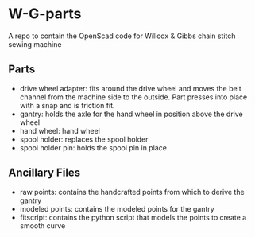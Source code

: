 # W-G-parts
A repo to contain the OpenScad code for Willcox & Gibbs chain stitch sewing machine

## Parts
- drive wheel adapter: fits around the drive wheel and moves the belt channel from the machine side to the outside. Part presses into place with a snap and is friction fit.
- gantry: holds the axle for the hand wheel in position above the drive wheel
- hand wheel: hand wheel
- spool holder: replaces the spool holder
- spool holder pin: holds the spool pin in place

## Ancillary Files
- raw points: contains the handcrafted points from which to derive the gantry
- modeled points: contains the modeled points for the gantry
- fitscript: contains the python script that models the points to create a smooth curve

